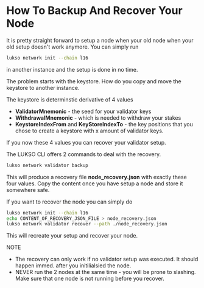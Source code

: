 # How To Backup And Recover Your Node

It is pretty straight forward to setup a node when your old node when your old setup doesn't work anymore. You can simply
run

```bash
lukso network init --chain l16
```

in another instance and the setup is done in no time.

The problem starts with the keystore. How do you copy and move the keystore to another instance.

The keystore is determinstic derivative of 4 values

* **ValidatorMnemonic** - the seed for your validator keys
* **WithdrawalMnemonic** - which is needed to withdraw your stakes
* **KeystoreIndexFrom** and **KeyStoreIndexTo** - the key positions that you chose to create a keystore with x amount of validator keys.

If you now these 4 values you can recover your validator setup.

The LUKSO CLI offers 2 commands to deal with the recovery.

```bash
lukso network validator backup
```

This will produce a recovery file **node_recovery.json** with exactly these four values. Copy the content once you have setup a node and store it somewhere
safe.

If you want to recover the node you can simply do


```bash
lukso network init --chain l16
echo CONTENT_OF_RECOVERY_JSON_FILE > node_recovery.json
lukso network validator recover --path ./node_recovery.json
```

This will recreate your setup and recover your node.

NOTE

* The recovery can only work if no validator setup was executed. It should happen immed. after you initilialsied the node.
* NEVER run the 2 nodes at the same time - you will be prone to slashing. Make sure that one node is not running before you recover.

